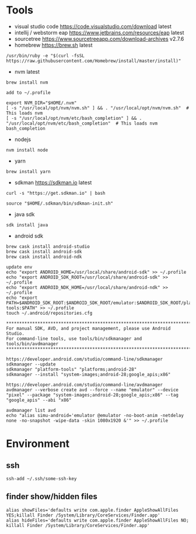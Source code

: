 # Tools
- visual studio code https://code.visualstudio.com/download latest
- intellij / webstorm eap https://www.jetbrains.com/resources/eap latest
- sourcetree https://www.sourcetreeapp.com/download-archives v2.7.6
- homebrew https://brew.sh latest
```
/usr/bin/ruby -e "$(curl -fsSL https://raw.githubusercontent.com/Homebrew/install/master/install)"
```
- nvm latest
```
brew install nvm

add to ~/.profile

export NVM_DIR="$HOME/.nvm"
[ -s "/usr/local/opt/nvm/nvm.sh" ] && . "/usr/local/opt/nvm/nvm.sh"  # This loads nvm
[ -s "/usr/local/opt/nvm/etc/bash_completion" ] && . "/usr/local/opt/nvm/etc/bash_completion"  # This loads nvm bash_completion
```
- nodejs
```
nvm install node
```
- yarn
```
brew install yarn
``` 
- sdkman https://sdkman.io latest
```
curl -s "https://get.sdkman.io" | bash

source "$HOME/.sdkman/bin/sdkman-init.sh"
```
- java sdk
```
sdk install java
```
- android sdk
```
brew cask install android-studio
brew cask install android-sdk
brew cask install android-ndk

update env
echo "export ANDROID_HOME=/usr/local/share/android-sdk" >> ~/.profile
echo "export ANDROID_SDK_ROOT=/usr/local/share/android-sdk" >> ~/.profile
echo "export ANDROID_NDK_HOME=/usr/local/share/android-ndk" >> ~/.profile
echo "export PATH=$ANDROID_SDK_ROOT:$ANDROID_SDK_ROOT/emulator:$ANDROID_SDK_ROOT/platform-tools:$PATH" >> ~/.profile
touch ~/.android/repositories.cfg

*************************************************************************
For manual SDK, AVD, and project management, please use Android Studio.
For command-line tools, use tools/bin/sdkmanager and tools/bin/avdmanager
*************************************************************************

https://developer.android.com/studio/command-line/sdkmanager
sdkmanager --update
sdkmanager "platform-tools" "platforms;android-28"
sdkmanager --install "system-images;android-28;google_apis;x86"

https://developer.android.com/studio/command-line/avdmanager
avdmanager --verbose create avd --force --name "emulator" --device "pixel" --package "system-images;android-28;google_apis;x86" --tag "google_apis" --abi "x86"

avdmanager list avd
echo "alias simu-android='emulator @emulator -no-boot-anim -netdelay none -no-snapshot -wipe-data -skin 1080x1920 &'" >> ~/.profile
```

# Environment
## ssh
```
ssh-add ~/.ssh/some-ssh-key
```
## finder show/hidden files
```
alias showFiles='defaults write com.apple.finder AppleShowAllFiles YES;killall Finder /System/Library/CoreServices/Finder.app'
alias hideFiles='defaults write com.apple.finder AppleShowAllFiles NO; killall Finder /System/Library/CoreServices/Finder.app'
```

